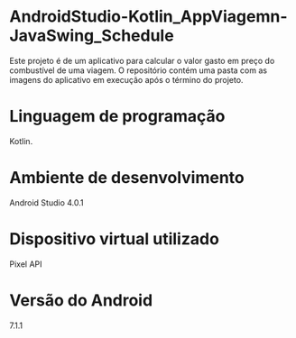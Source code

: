 # AndroidStudio-Kotlin_AppViagemn-JavaSwing_Schedule
Este projeto é de um aplicativo para calcular o valor gasto em preço do combustível de uma viagem. O repositório contém uma pasta com as imagens do aplicativo em execução após o término do projeto.

# Linguagem de programação
Kotlin.

# Ambiente de desenvolvimento
Android Studio 4.0.1

# Dispositivo virtual utilizado
Pixel API

# Versão do Android
7.1.1
